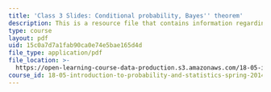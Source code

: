 ```yaml
---
title: 'Class 3 Slides: Conditional probability, Bayes'' theorem'
description: This is a resource file that contains information regarding class 3.
type: course
layout: pdf
uid: 15c0a7d7a1fab90ca0e74e5bae165d4d
file_type: application/pdf
file_location: >-
  https://open-learning-course-data-production.s3.amazonaws.com/18-05-introduction-to-probability-and-statistics-spring-2014/15c0a7d7a1fab90ca0e74e5bae165d4d_MIT18_05S14_class3_slides.pdf
course_id: 18-05-introduction-to-probability-and-statistics-spring-2014
---
```

